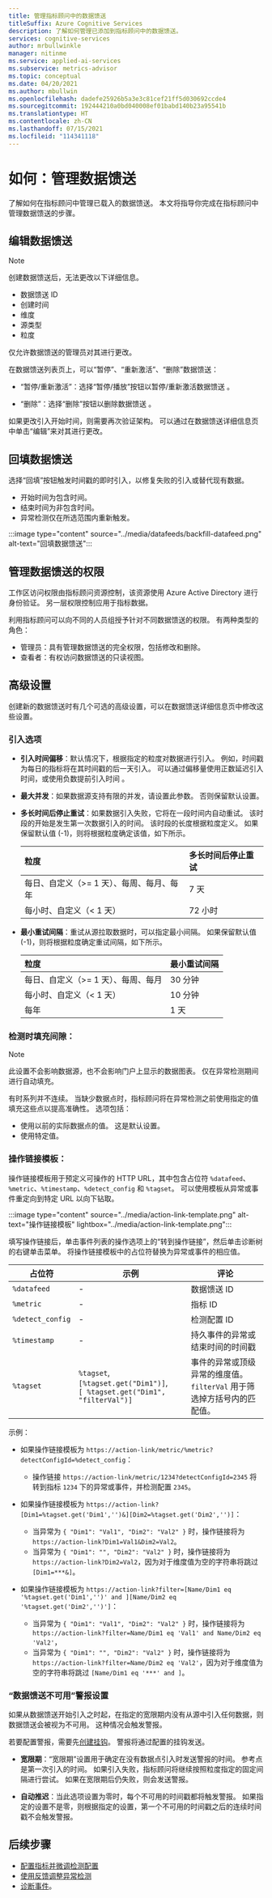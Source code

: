 ```yaml
---
title: 管理指标顾问中的数据馈送
titleSuffix: Azure Cognitive Services
description: 了解如何管理已添加到指标顾问中的数据馈送。
services: cognitive-services
author: mrbullwinkle
manager: nitinme
ms.service: applied-ai-services
ms.subservice: metrics-advisor
ms.topic: conceptual
ms.date: 04/20/2021
ms.author: mbullwin
ms.openlocfilehash: dadefe25926b5a3e3c81cef21ff5d030692ccde4
ms.sourcegitcommit: 192444210a0bd040008ef01babd140b23a95541b
ms.translationtype: HT
ms.contentlocale: zh-CN
ms.lasthandoff: 07/15/2021
ms.locfileid: "114341118"
---
```

# <a name="how-to-manage-your-data-feeds"></a>如何：管理数据馈送

了解如何在指标顾问中管理已载入的数据馈送。 本文将指导你完成在指标顾问中管理数据馈送的步骤。

## <a name="edit-a-data-feed"></a>编辑数据馈送

> [!NOTE]
> 创建数据馈送后，无法更改以下详细信息。 
> * 数据馈送 ID
> * 创建时间
> * 维度
> * 源类型
> * 粒度

仅允许数据馈送的管理员对其进行更改。 

在数据馈送列表页上，可以“暂停”、“重新激活”、“删除”数据馈送：

* “暂停/重新激活”：选择“暂停/播放”按钮以暂停/重新激活数据馈送 。

* “删除”：选择“删除”按钮以删除数据馈送 。

如果更改引入开始时间，则需要再次验证架构。 可以通过在数据馈送详细信息页中单击“编辑”来对其进行更改。

##  <a name="backfill-your-data-feed"></a>回填数据馈送

选择“回填”按钮触发时间戳的即时引入，以修复失败的引入或替代现有数据。
- 开始时间为包含时间。
- 结束时间为非包含时间。
- 异常检测仅在所选范围内重新触发。

:::image type="content" source="../media/datafeeds/backfill-datafeed.png" alt-text="回填数据馈送":::

## <a name="manage-permission-of-a-data-feed"></a>管理数据馈送的权限

工作区访问权限由指标顾问资源控制，该资源使用 Azure Active Directory 进行身份验证。 另一层权限控制应用于指标数据。

利用指标顾问可以向不同的人员组授予针对不同数据馈送的权限。 有两种类型的角色： 

- 管理员：具有管理数据馈送的完全权限，包括修改和删除。
- 查看者：有权访问数据馈送的只读视图。
 

## <a name="advanced-settings"></a>高级设置

创建新的数据馈送时有几个可选的高级设置，可以在数据馈送详细信息页中修改这些设置。

### <a name="ingestion-options"></a>引入选项

* **引入时间偏移**：默认情况下，根据指定的粒度对数据进行引入。 例如，时间戳为每日的指标将在其时间戳的后一天引入。 可以通过偏移量使用正数延迟引入时间，或使用负数提前引入时间 。

* **最大并发**：如果数据源支持有限的并发，请设置此参数。 否则保留默认设置。

* **多长时间后停止重试**：如果数据引入失败，它将在一段时间内自动重试。 该时段的开始是发生第一次数据引入的时间。 该时段的长度根据粒度定义。 如果保留默认值 (-1)，则将根据粒度确定该值，如下所示。
    
    | 粒度       | 多长时间后停止重试           |
    | :------------ | :--------------- |
    | 每日、自定义（>= 1 天）、每周、每月、每年     | 7 天          |
    | 每小时、自定义（< 1 天）       | 72 小时 |

* **最小重试间隔**：重试从源拉取数据时，可以指定最小间隔。 如果保留默认值 (-1)，则将根据粒度确定重试间隔，如下所示。
    
    | 粒度       | 最小重试间隔           |
    | :------------ | :--------------- |
    | 每日、自定义（>= 1 天）、每周、每月     | 30 分钟          |
    | 每小时、自定义（< 1 天）      | 10 分钟 |
    | 每年 | 1 天          |
 
### <a name="fill-gap-when-detecting"></a>检测时填充间隙： 

> [!NOTE]
> 此设置不会影响数据源，也不会影响门户上显示的数据图表。 仅在异常检测期间进行自动填充。

有时系列并不连续。 当缺少数据点时，指标顾问将在异常检测之前使用指定的值填充这些点以提高准确性。
选项包括： 

* 使用以前的实际数据点的值。 这是默认设置。
* 使用特定值。

### <a name="action-link-template"></a>操作链接模板： 

操作链接模板用于预定义可操作的 HTTP URL，其中包含占位符 `%datafeed`、`%metric`、`%timestamp`、`%detect_config` 和 `%tagset`。 可以使用模板从异常或事件重定向到特定 URL 以向下钻取。

:::image type="content" source="../media/action-link-template.png" alt-text="操作链接模板" lightbox="../media/action-link-template.png":::

填写操作链接后，单击事件列表的操作选项上的“转到操作链接”，然后单击诊断树的右键单击菜单。 将操作链接模板中的占位符替换为异常或事件的相应值。

| 占位符 | 示例 | 评论 |
| ---------- | -------- | ------- |
| `%datafeed` | - | 数据馈送 ID |
| `%metric` | - | 指标 ID |
| `%detect_config` | - | 检测配置 ID |
| `%timestamp` | - | 持久事件的异常或结束时间的时间戳 |
| `%tagset` | `%tagset`, <br> `[%tagset.get("Dim1")]`, <br> `[ %tagset.get("Dim1", "filterVal")]` | 事件的异常或顶级异常的维度值。   <br> `filterVal` 用于筛选掉方括号内的匹配值。   |

示例：

* 如果操作链接模板为 `https://action-link/metric/%metric?detectConfigId=%detect_config`：
  * 操作链接 `https://action-link/metric/1234?detectConfigId=2345` 将转到指标 `1234` 下的异常或事件，并检测配置 `2345`。

* 如果操作链接模板为 `https://action-link?[Dim1=%tagset.get('Dim1','')&][Dim2=%tagset.get('Dim2','')]`：
    * 当异常为 `{ "Dim1": "Val1", "Dim2": "Val2" }` 时，操作链接将为 `https://action-link?Dim1=Val1&Dim2=Val2`。 
    * 当异常为 `{ "Dim1": "", "Dim2": "Val2" }` 时，操作链接将为 `https://action-link?Dim2=Val2`，因为对于维度值为空的字符串将跳过 `[Dim1=***&]`。 

* 如果操作链接模板为 `https://action-link?filter=[Name/Dim1 eq '%tagset.get('Dim1','')' and ][Name/Dim2 eq '%tagset.get('Dim2','')']`： 
    * 当异常为 `{ "Dim1": "Val1", "Dim2": "Val2" }` 时，操作链接将为 `https://action-link?filter=Name/Dim1 eq 'Val1' and Name/Dim2 eq 'Val2'`， 
    * 当异常为 `{ "Dim1": "", "Dim2": "Val2" }` 时，操作链接将为 `https://action-link?filter=Name/Dim2 eq 'Val2'`，因为对于维度值为空的字符串将跳过 `[Name/Dim1 eq '***' and ]`。 
   
### <a name="data-feed-not-available-alert-settings"></a>“数据馈送不可用”警报设置

如果从数据馈送开始引入之时起，在指定的宽限期内没有从源中引入任何数据，则数据馈送会被视为不可用。 这种情况会触发警报。

若要配置警报，需要先[创建挂钩](alerts.md#create-a-hook)。 警报将通过配置的挂钩发送。

* **宽限期**：“宽限期”设置用于确定在没有数据点引入时发送警报的时间。 参考点是第一次引入的时间。 如果引入失败，指标顾问将继续按照粒度指定的固定间隔进行尝试。 如果在宽限期后仍失败，则会发送警报。

* **自动推迟**：当此选项设置为零时，每个不可用的时间戳都将触发警报。 如果指定的设置不是零，则根据指定的设置，第一个不可用的时间戳之后的连续时间戳不会触发警报。

## <a name="next-steps"></a>后续步骤
- [配置指标并微调检测配置](configure-metrics.md)
- [使用反馈调整异常检测](anomaly-feedback.md)
- [诊断事件](diagnose-an-incident.md)。
